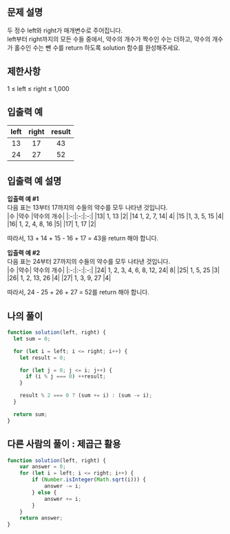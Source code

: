 ## 문제 설명
두 정수 left와 right가 매개변수로 주어집니다.  
left부터 right까지의 모든 수들 중에서, 약수의 개수가 짝수인 수는 더하고, 약수의 개수가 홀수인 수는 뺀 수를 return 하도록 solution 함수를 완성해주세요.

## 제한사항
1 ≤ left ≤ right ≤ 1,000

## 입출력 예
|left|	right|	result|
|:-:|:-:|:-:|
|13	|17|	43|
|24	|27|	52|

## 입출력 예 설명
**입출력 예 #1**  
다음 표는 13부터 17까지의 수들의 약수를 모두 나타낸 것입니다.  
|수	|약수	|약수의 개수|
|:-:|:-:|:-:|
|13|	1, 13	|2|
|14	1, 2, 7, 14|	4|
|15	|1, 3, 5, 15	|4|
|16|	1, 2, 4, 8, 16	|5|
|17|	1, 17	|2|

따라서, 13 + 14 + 15 - 16 + 17 = 43을 return 해야 합니다.  

**입출력 예 #2**  
다음 표는 24부터 27까지의 수들의 약수를 모두 나타낸 것입니다.  
|수	|약수|	약수의 개수|
|:-:|:-:|:-:|
|24|	1, 2, 3, 4, 6, 8, 12, 24|	8|
|25|	1, 5, 25	|3|
|26|	1, 2, 13, 26	|4|
|27|	1, 3, 9, 27	|4|

따라서, 24 - 25 + 26 + 27 = 52를 return 해야 합니다.  

## 나의 풀이
```javascript
function solution(left, right) {
  let sum = 0;

  for (let i = left; i <= right; i++) {
    let result = 0;

    for (let j = 0; j <= i; j++) {
      if (i % j === 0) ++result;
    }

    result % 2 === 0 ? (sum += i) : (sum -= i);
  }

  return sum;
}
```

## 다른 사람의 풀이 : 제곱근 활용
```javascript
function solution(left, right) {
    var answer = 0;
    for (let i = left; i <= right; i++) {
        if (Number.isInteger(Math.sqrt(i))) {
            answer -= i;
        } else {
            answer += i;
        }
    }
    return answer;
}
```
